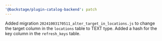 ```yaml
---
'@backstage/plugin-catalog-backend': patch
---
```


Added migration `20241003170511_alter_target_in_locations.js` to change the target column in the `locations` table to TEXT type.
Added a hash for the key column in the `refresh_keys` table.
